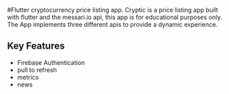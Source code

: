 #Flutter cryptocurrency price listing app.
Cryptic is a price listing app built with flutter and the messari.io api, this app is for educational purposes only.
The App implements three different apis to provide a dynamic experience.


## Key Features

- Firebase Authentication
- pull to refresh
- metrics 
- news 

